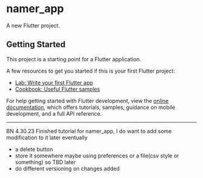 # namer_app

A new Flutter project.

## Getting Started

This project is a starting point for a Flutter application.

A few resources to get you started if this is your first Flutter project:

- [Lab: Write your first Flutter app](https://docs.flutter.dev/get-started/codelab)
- [Cookbook: Useful Flutter samples](https://docs.flutter.dev/cookbook)

For help getting started with Flutter development, view the
[online documentation](https://docs.flutter.dev/), which offers tutorials,
samples, guidance on mobile development, and a full API reference.

<hr>

BN 4.30.23
Finished tutorial for namer_app, I do want to add some modification to it later eventually
- a delete button
- store it somewhere maybe using preferences or a file(csv style or something) so TBD later
- do different versioning on changes added
